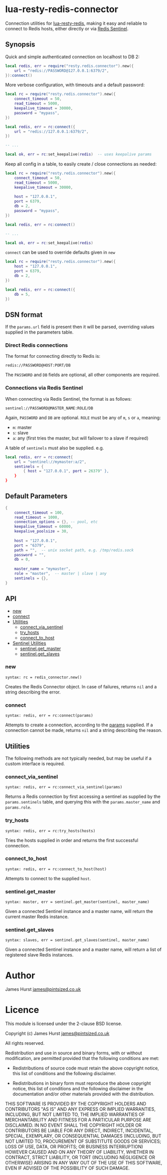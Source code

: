 # lua-resty-redis-connector

Connection utilities for [lua-resty-redis](https://github.com/openresty/lua-resty-redis), making it easy and reliable to connect to Redis hosts, either directly or via [Redis Sentinel](http://redis.io/topics/sentinel).


## Synopsis

Quick and simple authenticated connection on localhost to DB 2:

```lua
local redis, err = require("resty.redis.connector").new({
    url = "redis://PASSWORD@127.0.0.1:6379/2",
}):connect()
```

More verbose configuration, with timeouts and a default password:

```lua
local rc = require("resty.redis.connector").new({
    connect_timeout = 50,
    read_timeout = 5000,
    keepalive_timeout = 30000,
    password = "mypass",
})

local redis, err = rc:connect({
    url = "redis://127.0.0.1:6379/2",
})

-- ...

local ok, err = rc:set_keepalive(redis)  -- uses keepalive params
```

Keep all config in a table, to easily create / close connections as needed:

```lua
local rc = require("resty.redis.connector").new({
    connect_timeout = 50,
    read_timeout = 5000,
    keepalive_timeout = 30000,
    
    host = "127.0.0.1",
    port = 6379,
    db = 2,
    password = "mypass",
})

local redis, err = rc:connect()

-- ...

local ok, err = rc:set_keepalive(redis)
```

`connect` can be used to override defaults given in `new`


```lua
local rc = require("resty.redis.connector").new({
    host = "127.0.0.1",
    port = 6379,
    db = 2,
})

local redis, err = rc:connect({
    db = 5,
})
```


## DSN format

If the `params.url` field is present then it will be parsed, overriding values supplied in the parameters table.

### Direct Redis connections

The format for connecting directly to Redis is:

`redis://PASSWORD@HOST:PORT/DB`

The `PASSWORD` and `DB` fields are optional, all other components are required.

### Connections via Redis Sentinel

When connecting via Redis Sentinel, the format is as follows:

`sentinel://PASSWORD@MASTER_NAME:ROLE/DB`

Again, `PASSWORD` and `DB` are optional. `ROLE` must be any of `m`, `s` or `a`, meaning:

* `m`: master
* `s`: slave
* `a`: any (first tries the master, but will failover to a slave if required)

A table of `sentinels` must also be supplied. e.g.

```lua
local redis, err = rc:connect{
    url = "sentinel://mymaster:a/2",
    sentinels = {
        { host = "127.0.0.1", port = 26379" },
    }
}
```


## Default Parameters


```lua
{
    connect_timeout = 100,
    read_timeout = 1000,
    connection_options = {}, -- pool, etc
    keepalive_timeout = 60000,
    keepalive_poolsize = 30,
    
    host = "127.0.0.1",
    port = "6379",
    path = "",  -- unix socket path, e.g. /tmp/redis.sock
    password = "",
    db = 0,
    
    master_name = "mymaster",
    role = "master",  -- master | slave | any
    sentinels = {},
}
```


## API

* [new](#new)
* [connect](#connect)
* [Utilities](#utilities)
    * [connect_via_sentinel](#connect_via_sentinel)
    * [try_hosts](#try_hosts)
    * [connect_to_host](#connect_to_host)
* [Sentinel Utilities](#sentinel-utilities)
    * [sentinel.get_master](#sentinelget_master)
    * [sentinel.get_slaves](#sentinelget_slaves)


### new

`syntax: rc = redis_connector.new()`

Creates the Redis Connector object. In case of failures, returns `nil` and a string describing the error.


### connect

`syntax: redis, err = rc:connect(params)`

Attempts to create a connection, according to the [params](#parameters) supplied. If a connection cannot be made, returns `nil` and a string describing the reason.


## Utilities

The following methods are not typically needed, but may be useful if a custom interface is required.


### connect_via_sentinel

`syntax: redis, err = rc:connect_via_sentinel(params)`

Returns a Redis connection by first accessing a sentinel as supplied by the `params.sentinels` table,
and querying this with the `params.master_name` and `params.role`.


### try_hosts

`syntax: redis, err = rc:try_hosts(hosts)`

Tries the hosts supplied in order and returns the first successful connection.


### connect_to_host

`syntax: redis, err = rc:connect_to_host(host)`

Attempts to connect to the supplied `host`.


### sentinel.get_master

`syntax: master, err = sentinel.get_master(sentinel, master_name)`

Given a connected Sentinel instance and a master name, will return the current master Redis instance.


### sentinel.get_slaves

`syntax: slaves, err = sentinel.get_slaves(sentinel, master_name)`

Given a connected Sentinel instance and a master name, will return a list of registered slave Redis instances.


# Author

James Hurst <james@pintsized.co.uk>


# Licence

This module is licensed under the 2-clause BSD license.

Copyright (c) James Hurst <james@pintsized.co.uk>

All rights reserved.

Redistribution and use in source and binary forms, with or without modification, are permitted provided that the following conditions are met:

* Redistributions of source code must retain the above copyright notice, this list of conditions and the following disclaimer.

* Redistributions in binary form must reproduce the above copyright notice, this list of conditions and the following disclaimer in the documentation and/or other materials provided with the distribution.

THIS SOFTWARE IS PROVIDED BY THE COPYRIGHT HOLDERS AND CONTRIBUTORS "AS IS" AND ANY EXPRESS OR IMPLIED WARRANTIES, INCLUDING, BUT NOT LIMITED TO, THE IMPLIED WARRANTIES OF MERCHANTABILITY AND FITNESS FOR A PARTICULAR PURPOSE ARE DISCLAIMED. IN NO EVENT SHALL THE COPYRIGHT HOLDER OR CONTRIBUTORS BE LIABLE FOR ANY DIRECT, INDIRECT, INCIDENTAL, SPECIAL, EXEMPLARY, OR CONSEQUENTIAL DAMAGES (INCLUDING, BUT NOT LIMITED TO, PROCUREMENT OF SUBSTITUTE GOODS OR SERVICES; LOSS OF USE, DATA, OR PROFITS; OR BUSINESS INTERRUPTION) HOWEVER CAUSED AND ON ANY THEORY OF LIABILITY, WHETHER IN CONTRACT, STRICT LIABILITY, OR TORT (INCLUDING NEGLIGENCE OR OTHERWISE) ARISING IN ANY WAY OUT OF THE USE OF THIS SOFTWARE, EVEN IF ADVISED OF THE POSSIBILITY OF SUCH DAMAGE.
